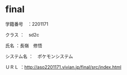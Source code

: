 # final

学籍番号　：2201171

クラス  ：　sd2c

氏名  ：長嶺　修悟

システム名  ：　ポケモンシステム

ＵＲＬ  ：http://aso2201171.vivian.jp/final/src/index.html

